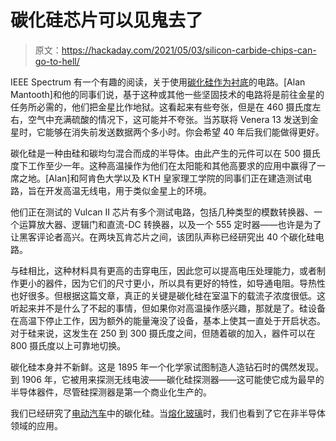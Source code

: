 # 碳化硅芯片可以见鬼去了

> 原文：<https://hackaday.com/2021/05/03/silicon-carbide-chips-can-go-to-hell/>

IEEE Spectrum 有一个有趣的阅读，关于使用[碳化硅作为衬底](https://spectrum.ieee.org/semiconductors/materials/the-radio-we-could-send-to-hell)的电路。[Alan Mantooth]和他的同事们说，基于这种或其他一些坚固技术的电路将是前往金星的任务所必需的，他们把金星比作地狱。这看起来有些夸张，但是在 460 摄氏度左右，空气中充满硫酸的情况下，这可能并不夸张。当苏联将 Venera 13 发送到金星时，它能够在消失前发送数据两个多小时。你会希望 40 年后我们能做得更好。

碳化硅是一种由硅和碳均匀混合而成的半导体。由此产生的元件可以在 500 摄氏度下工作至少一年。这种高温操作为他们在太阳能和其他高要求的应用中赢得了一席之地。[Alan]和阿肯色大学以及 KTH 皇家理工学院的同事们正在建造测试电路，旨在开发高温无线电，用于类似金星上的环境。

他们正在测试的 Vulcan II 芯片有多个测试电路，包括几种类型的模数转换器、一个运算放大器、逻辑门和直流-DC 转换器，以及一个 555 定时器——也许是为了让黑客评论者高兴。在两块瓦肯芯片之间，该团队声称已经研究出 40 个碳化硅电路。

与硅相比，这种材料具有更高的击穿电压，因此您可以提高电压处理能力，或者制作更小的器件，因为它们的尺寸更小，所以具有更好的特性，如导通电阻。导热性也好很多。但根据这篇文章，真正的关键是碳化硅在室温下的载流子浓度很低。这听起来并不是什么了不起的事情，但如果你对高温操作感兴趣，那就是了。硅设备在高温下停止工作，因为额外的能量淹没了设备，基本上使其一直处于开启状态。对于硅来说，这发生在 250 到 300 摄氏度之间，但随着碳的加入，器件可以在 800 摄氏度以上可靠地切换。

碳化硅本身并不新鲜。这是 1895 年一个化学家试图制造人造钻石时的偶然发现。到 1906 年，它被用来探测无线电波——碳化硅探测器——这可能使它成为最早的半导体器件，尽管硅探测器是第一个商业化生产的。

我们已经研究了[电动汽车](https://hackaday.com/2019/11/25/new-silicon-carbide-semiconductors-bring-ev-efficiency-gains/)中的碳化硅。当[熔化玻璃](https://hackaday.com/2019/07/20/a-microwave-kiln-from-scratch/)时，我们也看到了它在非半导体领域的应用。